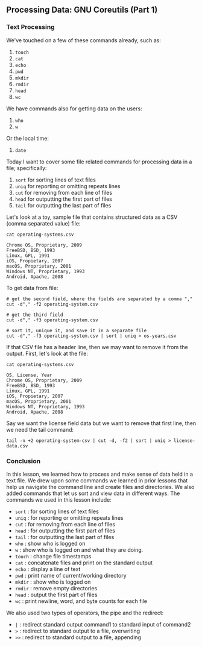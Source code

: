 ## Processing Data: GNU Coreutils (Part 1)

### Text Processing

We've touched on a few of these commands already, such as:

1. ``touch``
1. ``cat``
1. ``echo``
1. ``pwd``
1. ``mkdir``
1. ``rmdir``
1. ``head``
1. ``wc``

We have commands also for getting data on the users:

1. ``who``
1. ``w``

Or the local time:

1. ``date``

Today I want to cover some file related commands for processing data in a file; specifically:

1. ``sort`` for sorting lines of text files
1. ``uniq`` for reporting or omitting repeats lines
1. ``cut`` for removing from each line of files
1. ``head`` for outputting the first part of files
1. ``tail`` for outputting the last part of files

Let's look at a toy, sample file that contains structured data as a CSV (comma separated value) file:

```
cat operating-systems.csv

Chrome OS, Proprietary, 2009
FreeBSD, BSD, 1993
Linux, GPL, 1991
iOS, Propietary, 2007
macOS, Proprietary, 2001
Windows NT, Proprietary, 1993
Android, Apache, 2008
```

To get data from file:

```
# get the second field, where the fields are separated by a comma ","
cut -d"," -f2 operating-system.csv

# get the third field
cut -d"," -f3 operating-system.csv

# sort it, unique it, and save it in a separate file
cut -d"," -f3 operating-system.csv | sort | uniq > os-years.csv
```

If that CSV file has a header line, then we may want to remove it from the output. First, let's look at the file:

```
cat operating-systems.csv

OS, License, Year
Chrome OS, Proprietary, 2009
FreeBSD, BSD, 1993
Linux, GPL, 1991
iOS, Propietary, 2007
macOS, Proprietary, 2001
Windows NT, Proprietary, 1993
Android, Apache, 2008
```

Say we want the license field data but we want to remove that first line, then we need the tail command:

```
tail -n +2 operating-system-csv | cut -d, -f2 | sort | uniq > license-data.csv
```

### Conclusion

In this lesson, we learned how to process and make sense of data held in a text file. We drew upon some commands we learned in prior lessons that help us navigate the command line and create files and directories. We also added commands that let us sort and view data in different ways. The commands we used in this lesson include:

- ``sort`` : for sorting lines of text files
- ``uniq`` : for reporting or omitting repeats lines
- ``cut`` : for removing from each line of files
- ``head`` : for outputting the first part of files
- ``tail`` : for outputting the last part of files
- ``who``  : show who is logged on
- ``w`` : show who is logged on and what they are doing.
- ``touch`` : change file timestamps
- ``cat`` : concatenate files and print on the standard output
- ``echo`` : display a line of text
- ``pwd`` : print name of current/working directory
- ``mkdir`` : show who is logged on
- ``rmdir`` : remove empty directories
- ``head`` : output the first part of files
- ``wc`` : print newline, word, and byte counts for each file

We also used two types of operators, the pipe and the redirect:

- ``|`` : redirect standard output command1 to standard input of command2
- ``>`` : redirect to standard output to a file, overwriting
- ``>>`` : redirect to standard output to a file, appending

